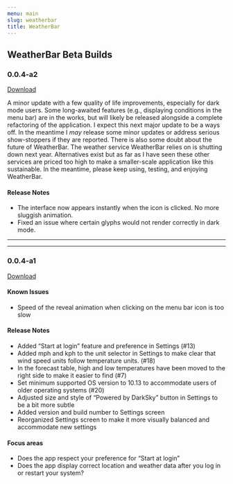 ```yaml
---
menu: main
slug: weatherbar
title: WeatherBar
---
```

## WeatherBar Beta Builds
  
### 0.0.4-a2

[Download](/files/weatherbar-004a2.zip)

A minor update with a few quality of life improvements, especially for dark mode users. Some long-awaited features (e.g., displaying conditions in the menu bar) are in the works, but will likely be released alongside a complete refactoring of the application. I expect this next major update to be a ways off. In the meantime I *may* release some minor updates or address serious show-stoppers if they are reported.
There is also some doubt about the future of WeatherBar. The weather service WeatherBar relies on is shutting down next year. Alternatives exist but as far as I have seen these other services are priced too high to make a smaller-scale application like this sustainable. In the meantime, please keep using, testing, and enjoying WeatherBar.

#### Release Notes

- The interface now appears instantly when the icon is clicked. No more sluggish animation.
- Fixed an issue where certain glyphs would not render correctly in dark mode.

<hr />

---

### 0.0.4-a1

[Download](/files/weatherbar-004a1.zip)

#### Known Issues

- Speed of the reveal animation when clicking on the menu bar icon is too slow

#### Release Notes

- Added “Start at login” feature and preference in Settings (#13)
- Added mph and kph to the unit selector in Settings to make clear that wind speed units follow temperature units. (#18)
- In the forecast table, high and low temperatures have been moved to the right side to make it easier to find (#7)
- Set minimum supported OS version to 10.13 to accommodate users of older operating systems (#20)
- Adjusted size and style of “Powered by DarkSky” button in Settings to be a bit more subtle
- Added version and build number to Settings screen
- Reorganized Settings screen to make it more visually balanced and accommodate new settings

#### Focus areas

- Does the app respect your preference for “Start at login”
- Does the app display correct location and weather data after you log in or restart your system?
